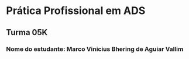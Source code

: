 # Prática Profissional em ADS

## Turma 05K

### Nome do estudante: Marco Vinicius Bhering de Aguiar Vallim
